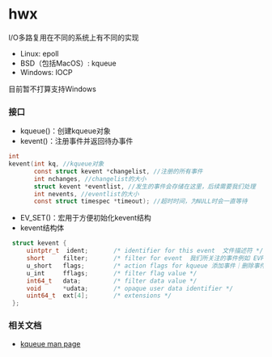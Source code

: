 # hwx

I/O多路复用在不同的系统上有不同的实现
+ Linux: epoll
+ BSD（包括MacOS）: kqueue
+ Windows: IOCP

目前暂不打算支持Windows

### 接口

+ kqueue()：创建kqueue对象
+ kevent()：注册事件并返回待办事件
```c
int 
kevent(int kq, //kqueue对象
       const struct kevent *changelist, //注册的所有事件
       int nchanges, //changelist的大小
       struct kevent *eventlist, //发生的事件会存储在这里，后续需要我们处理
       int nevents, //eventlist的大小
       const struct timespec *timeout); //超时时间，为NULL时会一直等待
```
+ EV_SET()：宏用于方便初始化kevent结构
+ kevent结构体
```c
 struct kevent {
     uintptr_t	ident;	     /*	identifier for this event  文件描述符 */
     short     filter;	     /*	filter for event  我们所关注的事件例如 EVFILT_READ... */
     u_short   flags;	     /*	action flags for kqueue	添加事件｜删除事件等等 */ 
     u_int     fflags;	     /*	filter flag value */
     int64_t   data;	     /*	filter data value */
     void      *udata;	     /*	opaque user data identifier */
     uint64_t  ext[4];	     /*	extensions */
 };
```
### 相关文档

+ [kqueue man page](https://www.freebsd.org/cgi/man.cgi?kqueue)
